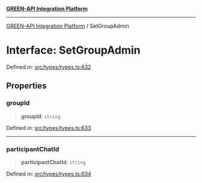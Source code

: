 [**GREEN-API Integration Platform**](../README.md)

***

[GREEN-API Integration Platform](../globals.md) / SetGroupAdmin

# Interface: SetGroupAdmin

Defined in: [src/types/types.ts:632](https://github.com/green-api/greenapi-integration/blob/0c6468d26acd573ad1def9f01a1af819fb76eb31/src/types/types.ts#L632)

## Properties

### groupId

> **groupId**: `string`

Defined in: [src/types/types.ts:633](https://github.com/green-api/greenapi-integration/blob/0c6468d26acd573ad1def9f01a1af819fb76eb31/src/types/types.ts#L633)

***

### participantChatId

> **participantChatId**: `string`

Defined in: [src/types/types.ts:634](https://github.com/green-api/greenapi-integration/blob/0c6468d26acd573ad1def9f01a1af819fb76eb31/src/types/types.ts#L634)
